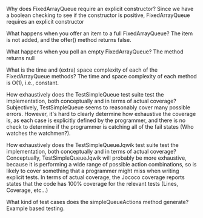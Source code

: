Why does FixedArrayQueue require an explicit constructor?
Since we have a boolean checking to see if the constructor is positive, FixedArrayQueue requires an explicit constructor

What happens when you offer an item to a full FixedArrayQueue?
The item is not added, and the offer() method returns false.

What happens when you poll an empty FixedArrayQueue?
The method returns null

What is the time and (extra) space complexity of each of the FixedArrayQueue methods?
The time and space complexity of each method is O(1), i.e., constant. 

How exhaustively does the TestSimpleQueue test suite test the implementation, both conceptually and in terms of actual coverage?
Subjectively, TestSimpleQueue seems to reasonably cover many possible errors. However, it's hard to clearly determine how exhaustive the coverage is, as each case is explicitly defined by the programmer, and there is no check to determine if the programmer is catching all of the fail states (Who watches the watchmen?).

How exhaustively does the TestSimpleQueueJqwik test suite test the implementation, both conceptually and in terms of actual coverage?
Conceptually, TestSimpleQueueJqwik will probably be more exhaustive, because it is performing a wide range of possible action combinations, so is likely to cover something that a programmer might miss when writing explicit tests. In terms of actual coverage, the Jococo coverage reports states that the code has 100% coverage for the relevant tests (Lines, Coverage, etc...)

What kind of test cases does the simpleQueueActions method generate?
Example based testing.
